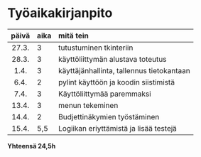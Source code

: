 # Työaikakirjanpito

| päivä | aika | mitä tein  |
| :----:|:-----| :-----|
| 27.3. | 3    | tutustuminen tkinteriin |
| 28.3. | 3    | käyttöliittymän alustava toteutus |
| 1.4. | 3    | käyttäjänhallinta, tallennus tietokantaan |
| 6.4. | 2    | pylint käyttöön ja koodin siistimistä
| 7.4. | 3    | Käyttöliittymää paremmaksi
| 13.4. | 3   | menun tekeminen 
| 14.4. | 2   | Budjettinäkymien työstäminen
| 15.4. | 5,5  | Logiikan eriyttämistä ja lisää testejä

**Yhteensä 24,5h**
